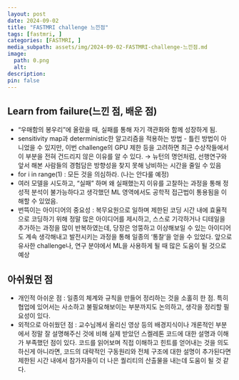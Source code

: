 ```yaml
---
layout: post
date: 2024-09-02
title: "FASTMRI challenge 느낀점"
tags: [fastmri, ]
categories: [FASTMRI, ]
media_subpath: assets/img/2024-09-02-FASTMRI-challenge-느낀점.md
image:
  path: 0.png
  alt:  
description:  
pin: false
---
```




## Learn from failure(느낀 점, 배운 점)

- “우매함의 봉우리”에 올랐을 때, 실패를 통해 자기 객관화와 함께 성장하게 됨.
- sensitivity map과 deterministic한 알고리즘을 적용하는 방법 - 틀린 방법이 아니었을 수 있지만, 이번 challenge의 GPU 제한 등을 고려하면 최근 수상작들에서 이 부분을 전혀 건드리지 않은 이유를 알 수 있다. → 뉴턴의 명언처럼, 선행연구와 앞서 해본 사람들의 경험담은 방향성을 찾지 못해 낭비하는 시간을 줄일 수 있음
- for i in range(1) : 모든 것을 의심하라. (나는 안다룰 예정)
- 여러 모델을 시도하고, “실패” 하며 왜 실패했는지 이유를 고찰하는 과정을 통해 정성적 분석이 불가능하다고 생각했던 ML 영역에서도 공학적 접근법이 통용됨을 이해할 수 있었음.
- 번뜩이는 아이디어의 중요성 : 복무요원으로 일하며 제한된 코딩 시간 내에 효율적으로 코딩하기 위해 정말 많은 아이디어를 제시하고, 스스로 기각하거나 디테일을 추가하는 과정을 많이 반복하였는데, 당장은 엉뚱하고 이상해보일 수 있는 아이디어도 계속 생각해내고 발전시키는 과정을 통해 일종의 ‘통찰’을 얻을 수 있었다. 앞으로 유사한 challenge나, 연구 분야에서 ML을 사용하게 될 때 많은 도움이 될 것으로 예상


## 아쉬웠던 점

- 개인적 아쉬운 점 : 일종의 체계와 규칙을 만들어 정리하는 것을 소홀히 한 점. 특히 협업에 있어서는 사소하고 불필요해보이는 부분까지도 논의하고, 생각을 정리할 필요성이 있다.
- 외적으로 아쉬웠던 점 : 교수님께서 올리신 영상 등의 배경지식이나 개론적인 부분에서 정말 잘 설명해주신 것에 비해 실제 받았던 스켈레톤 코드에 대한 설명과 이해가 부족했던 점이 있다. 코드를 읽어보며 직접 이해하고 힌트를 얻어내는 것을 의도하신게 아니라면, 코드의 대략적인 구동원리와 전체 구조에 대한 설명이 추가된다면 제한된 시간 내에서 참가자들이 더 나은 퀄리티의 산출물을 내는데 도움이 될 것 같다.
